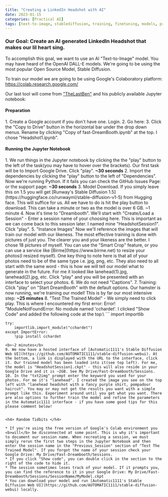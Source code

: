 ```yaml
---
title: "Creating a LinkedIn Headshot with AI"
date: 2023-01-15 
categories: [Practical AI]
tags: [text-to-image, stablediffusion, training, finetuning, models, prompting]
---
```


<h3>Our Goal: Create an AI generated LinkedIn Headshot that makes our lil heart sing.</h3>

To accomplish this goal, we want to use an AI "Text-to-Image" model. You may have heard of the OpenAI DALL-E models. We're going to be using the most popular Open Source Model, Stable Diffusion. 

To train our model we are going to be using Google's Colaboratory platform: <https://colab.research.google.com/>

Our last tool will come from ["TheLastBen"](https://github.com/TheLastBen/) and his publicly available Jupyter notebook:

<h4> Preparation </h4>
1. Create a Google account if you don't have one. Login.
2. Go here: <https://colab.research.google.com/github/TheLastBen/fast-stable-diffusion/blob/main/fast-DreamBooth.ipynb>
3. Click the "Copy to Drive" button in the horizontal bar under the drop down menus. Rename by clicking "Copy of fast-DreamBooth.ipynb" at the top. I chose "Headshot1.ipynb".

<h4> Running the Jupyter Notebook </h4>
1. We run things in the Jupyter notebook by clicking the the "play" button to the left of the task(you may have to hover over the brackets). Our first task will be to Import Google Drive. Click "play". <b>~30 seconds</b>
2. Import the dependencies by clicking the "play" button to the left of "Dependencies". Now we're running Python. If it fails you can check the GitHub Issues Page: <https://github.com/TheLastBen/fast-stable-diffusion/issues> or the support page: <https://ko-fi.com/thelastben> <b>~30 seconds</b>
3. Model Download. If you simply leave this on 1.5 you will get [Runway's Stable Diffusion 1.5](https://huggingface.co/runwayml/stable-diffusion-v1-5) from Hugging face. This will suffice for us. All we have to do is hit the play button to download. This can take a minute or two as the model is over 6 GB. ~1 minute
4. Now it's time to "Dreambooth". We'll start with "Create/Load a Session" - Enter a session name of your choosing here. This is important as we can come back to this session later. I named mine "HeadshotSession1". Click "play".
5. "Instance Images" Now we'll reference the images that will train our model with our likeness. The most effective training is done with pictures of just you. The clearer you and your likeness are the better. I chose 18 pictures of myself. You can use the "Smart Crop" feature, or you can use a service like [Birme](https://www.birme.net) to resize your photos(I resized myself). One key thing to note here is that all of your photos need to be of the same type i.e. jpg, png, etc. They also need to all start with the same word - this is how we will tell our model what to generate in the future. For me it looked like lanehead(1).jpg, lanehead(2).jpg, etc. Click "play" and you will be presented with an interface to select your photos.
6. We do not need "Captions".
7. Training: Click "play" on "Start DreamBooth" with the default options. Our hamster is now running, we're training our model! This is by far our most intensive step: <b>~25 minutes</b>
8. "Test The Trained Model" - We simply need to click play. This is where I encountered my first error: Error! "ModuleNotFoundError: No module named 'cchardet'. I clicked "Show Code" and added the following code at the top:\
```
    import importlib

    try:
        importlib.import_module("cchardet")
    except ImportError:
        !pip install cchardet
```
<b>~2 minutes</b>
9. We now have a hosted interface of [Automatic1111's Stable Diffusion Web UI](https://github.com/AUTOMATIC1111/stable-diffusion-webui). At the bottom, a link is displayed with the URL to the interface, click it. Our trained model has been loaded into it(see top left). For me, the model is "HeadshotSession1.ckpt" - this will also reside in your Google Drive and it is ~2GB. See My Drive/Fast-Dreambooth/Sessions. 
10. In the "txt2img" prompt enter the keyword you used for your photos. For me it's "lanehead". I created the image you see on the top left with "lanehead headshot with a fancy purple shirt, pompadour haircut". You may or may not get the results you want with a simple prompt like this. Experiment around until you get what you want. There are also options to further train the model and refine the parameters in the Automatic1111 interface - if you have some good tips for this please comment below!


<h4> Random Tidbits </h4>

* If you're using the free version of Google's Colab environment you <b>will</b> be disconnected at some point. This is why it's important to document our session name. When recreating a session, we must simply rerun the first two steps in the Jupyter Notebook and then enter the session name in the "Previous_Session" section of "Test The Trained Model". If you forgot the name of your session check your Google Drive: My Drive/Fast-Dreambooth/Sessions.
* If you click "Show code", you can double click in the section to the right of the code to hide it.
* The session sometimes loses track of your model. If it prompts you, you can find the reference to it in your Google Drive: My Drive/Fast-Dreambooth/Sessions/SessionName/MyModel.ckpt
* You can download your model and run [Automatic1111's Stable Diffusion Web UI](https://github.com/AUTOMATIC1111/stable-diffusion-webui) locally. 